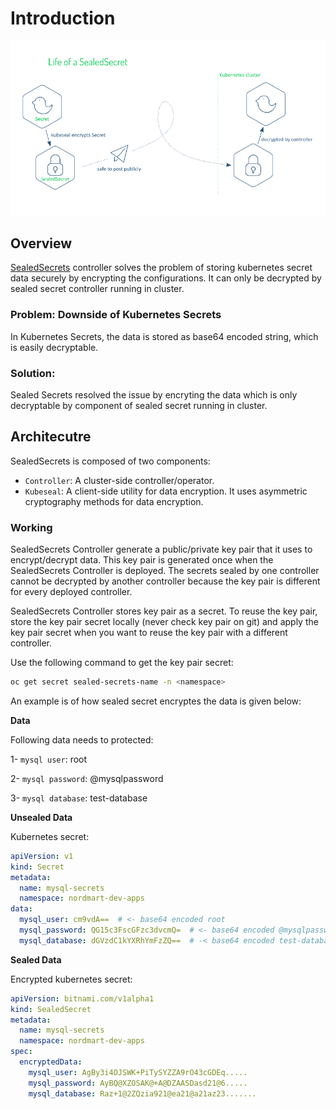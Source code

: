 # Introduction

[![SealedSecret Architecture Diagram](../image/sealed-secret.png)](https://engineering.bitnami.com/articles/sealed-secrets.html)

## Overview

[SealedSecrets](https://github.com/bitnami-labs/sealed-secrets) controller solves the problem of storing kubernetes secret data securely by encrypting the configurations. It can only be decrypted by sealed secret controller running in cluster.

### Problem: Downside of Kubernetes Secrets

In Kubernetes Secrets, the data is stored as base64 encoded string, which is easily decryptable.

### Solution:

Sealed Secrets resolved the issue by encryting the data which is only decryptable by component of sealed secret running in cluster.

## Architecutre

SealedSecrets is composed of two components:

* `Controller`: A cluster-side controller/operator.
* `Kubeseal`: A client-side utility for data encryption. It uses asymmetric cryptography methods for data encryption.

### Working

SealedSecrets Controller generate a public/private key pair that it uses to encrypt/decrypt data. This key pair is generated once when the SealedSecrets Controller is deployed. The secrets sealed by one controller cannot be decrypted by another controller because the key pair is different for every deployed controller. 

SealedSecrets Controller stores key pair as a secret. To reuse the key pair, store the key pair secret locally (never check key pair on git) and apply the key pair secret when you want to reuse the key pair with a different controller.

Use the following command to get the key pair secret:

```bash
oc get secret sealed-secrets-name -n <namespace>
```

An example is of how sealed secret encryptes the data is given below:

**Data**

Following data needs to protected:

1- `mysql user`: root

2- `mysql password`: @mysqlpassword 

3- `mysql database`: test-database

**Unsealed Data**

Kubernetes secret:

```yaml
apiVersion: v1
kind: Secret
metadata:
  name: mysql-secrets
  namespace: nordmart-dev-apps
data:
  mysql_user: cm9vdA==  # <- base64 encoded root
  mysql_password: QG15c3FscGFzc3dvcmQ=  # <- base64 encoded @mysqlpassword
  mysql_database: dGVzdC1kYXRhYmFzZQ==  # -< base64 encoded test-database
```

**Sealed Data**

Encrypted kubernetes secret:

```yaml
apiVersion: bitnami.com/v1alpha1
kind: SealedSecret
metadata:
  name: mysql-secrets
  namespace: nordmart-dev-apps
spec:
  encryptedData:
    mysql_user: AgBy3i4OJSWK+PiTySYZZA9rO43cGDEq.....
    mysql_password: AyBQ@XZOSAK@+A@DZAASDasd21@6.....
    mysql_database: Raz+1@2ZQzia921@ea21@a21az23.......
```
